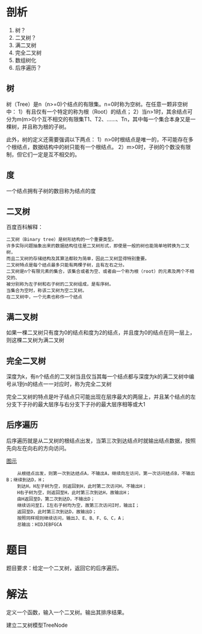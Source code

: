 # 剖析

1. 树？
2. 二叉树？
3. 满二叉树
4. 完全二叉树
5. 数组树化
6. 后序遍历？

## 树
树（Tree）是n（n>=0)个结点的有限集。n=0时称为空树。在任意一颗非空树中：
1）有且仅有一个特定的称为根（Root）的结点；
2）当n>1时，其余结点可分为m(m>0)个互不相交的有限集T1、T2、......、Tn，其中每一个集合本身又是一棵树，并且称为根的子树。

此外，树的定义还需要强调以下两点：
1）n>0时根结点是唯一的，不可能存在多个根结点，数据结构中的树只能有一个根结点。
2）m>0时，子树的个数没有限制，但它们一定是互不相交的。

## 度
一个结点拥有子树的数目称为结点的度

## 二叉树

百度百科解释：

    二叉树（Binary tree）是树形结构的一个重要类型。
    许多实际问题抽象出来的数据结构往往是二叉树形式，即使是一般的树也能简单地转换为二叉树，
    而且二叉树的存储结构及其算法都较为简单，因此二叉树显得特别重要。
    二叉树特点是每个结点最多只能有两棵子树，且有左右之分。
    二叉树是n个有限元素的集合，该集合或者为空、或者由一个称为根（root）的元素及两个不相交的、
    被分别称为左子树和右子树的二叉树组成，是有序树。
    当集合为空时，称该二叉树为空二叉树。
    在二叉树中，一个元素也称作一个结点
## 满二叉树
如果一棵二叉树只有度为0的结点和度为2的结点，并且度为0的结点在同一层上，则这棵二叉树为满二叉树

## 完全二叉树

深度为k，有n个结点的二叉树当且仅当其每一个结点都与深度为k的满二叉树中编号从1到n的结点一一对应时，称为完全二叉树

完全二叉树的特点是叶子结点只可能出现在层序最大的两层上，并且某个结点的左分支下子孙的最大层序与右分支下子孙的最大层序相等或大1

## 后序遍历

后序遍历就是从二叉树的根结点出发，当第三次到达结点时就输出结点数据，按照先向左在向右的方向访问。

[图示](http://../file/0001.png)

        从根结点出发，则第一次到达结点A，不输出A，继续向左访问，第一次访问结点B，不输出B；继续到达D，H；
        到达H，H左子树为空，则返回到H，此时第二次访问H，不输出H；
        H右子树为空，则返回至H，此时第三次到达H，故输出H；
        由H返回至D，第二次到达D，不输出D；
        继续访问至I，I左右子树均为空，故第三次访问I时，输出I；
        返回至D，此时第三次到达D，故输出D；
        按照同样规则继续访问，输出J、E、B、F、G、C，A；
        总输出：HIDJEBFGCA


# 题目

题目要求：给定一个二叉树，返回它的后序遍历。

# 解法

定义一个函数，输入一个二叉树。输出其排序结果。

建立二叉树模型TreeNode